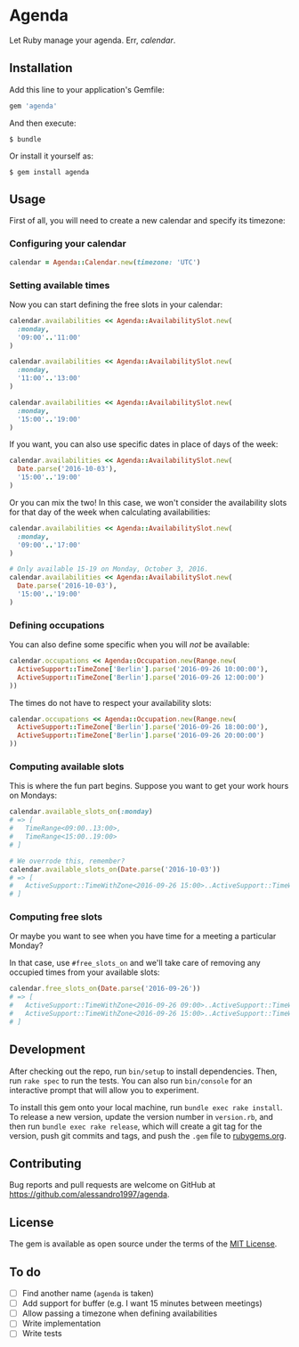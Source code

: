 # Agenda

Let Ruby manage your agenda. Err, _calendar_.

## Installation

Add this line to your application's Gemfile:

```ruby
gem 'agenda'
```

And then execute:

    $ bundle

Or install it yourself as:

    $ gem install agenda

## Usage

First of all, you will need to create a new calendar and specify its timezone:

### Configuring your calendar

```ruby
calendar = Agenda::Calendar.new(timezone: 'UTC')
```

### Setting available times

Now you can start defining the free slots in your calendar:

```ruby
calendar.availabilities << Agenda::AvailabilitySlot.new(
  :monday,
  '09:00'..'11:00'
)

calendar.availabilities << Agenda::AvailabilitySlot.new(
  :monday,
  '11:00'..'13:00'
)

calendar.availabilities << Agenda::AvailabilitySlot.new(
  :monday,
  '15:00'..'19:00'
)
```

If you want, you can also use specific dates in place of days of the week:

```ruby
calendar.availabilities << Agenda::AvailabilitySlot.new(
  Date.parse('2016-10-03'),
  '15:00'..'19:00'
)
```

Or you can mix the two! In this case, we won't consider the availability slots for that day of the
week when calculating availabilities:

```ruby
calendar.availabilities << Agenda::AvailabilitySlot.new(
  :monday,
  '09:00'..'17:00'
)

# Only available 15-19 on Monday, October 3, 2016.
calendar.availabilities << Agenda::AvailabilitySlot.new(
  Date.parse('2016-10-03'),
  '15:00'..'19:00'
)
```

### Defining occupations

You can also define some specific when you will _not_ be available:

```ruby
calendar.occupations << Agenda::Occupation.new(Range.new(
  ActiveSupport::TimeZone['Berlin'].parse('2016-09-26 10:00:00'),
  ActiveSupport::TimeZone['Berlin'].parse('2016-09-26 12:00:00')
))
```

The times do not have to respect your availability slots:

```ruby
calendar.occupations << Agenda::Occupation.new(Range.new(
  ActiveSupport::TimeZone['Berlin'].parse('2016-09-26 18:00:00'),
  ActiveSupport::TimeZone['Berlin'].parse('2016-09-26 20:00:00')
))
```

### Computing available slots

This is where the fun part begins. Suppose you want to get your work hours on Mondays:

```ruby
calendar.available_slots_on(:monday)
# => [
#   TimeRange<09:00..13:00>,
#   TimeRange<15:00..19:00>
# ]

# We overrode this, remember?
calendar.available_slots_on(Date.parse('2016-10-03'))
# => [
#   ActiveSupport::TimeWithZone<2016-09-26 15:00>..ActiveSupport::TimeWithZone<2016-09-26 19:00>
# ]
```

### Computing free slots

Or maybe you want to see when you have time for a meeting a particular Monday?

In that case, use `#free_slots_on` and we'll take care of removing any occupied times from your
available slots:

```ruby
calendar.free_slots_on(Date.parse('2016-09-26'))
# => [
#   ActiveSupport::TimeWithZone<2016-09-26 09:00>..ActiveSupport::TimeWithZone<2016-09-26 13:00>,
#   ActiveSupport::TimeWithZone<2016-09-26 15:00>..ActiveSupport::TimeWithZone<2016-09-26 18:00>
# ]
```

## Development

After checking out the repo, run `bin/setup` to install dependencies. Then, run `rake spec` to run
the tests. You can also run `bin/console` for an interactive prompt that will allow you to
experiment.

To install this gem onto your local machine, run `bundle exec rake install`. To release a new
version, update the version number in `version.rb`, and then run `bundle exec rake release`, which
will create a git tag for the version, push git commits and tags, and push the `.gem` file to
[rubygems.org](https://rubygems.org).

## Contributing

Bug reports and pull requests are welcome on GitHub at https://github.com/alessandro1997/agenda.

## License

The gem is available as open source under the terms of the [MIT License](http://opensource.org/licenses/MIT).

## To do

- [ ] Find another name (`agenda` is taken)
- [ ] Add support for buffer (e.g. I want 15 minutes between meetings)
- [ ] Allow passing a timezone when defining availabilities
- [ ] Write implementation
- [ ] Write tests
